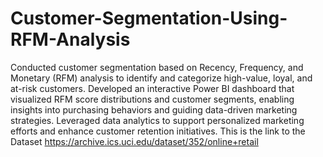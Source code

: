 # Customer-Segmentation-Using-RFM-Analysis
Conducted customer segmentation based on Recency, Frequency, and Monetary (RFM) analysis to identify and categorize high-value, loyal, and at-risk customers.
Developed an interactive Power BI dashboard that visualized RFM score distributions and customer segments, enabling insights into purchasing behaviors and guiding data-driven marketing strategies. 
Leveraged data analytics to support personalized marketing efforts and enhance customer retention initiatives.
This is the link to the Dataset 
https://archive.ics.uci.edu/dataset/352/online+retail
